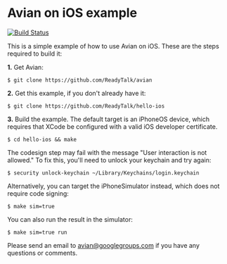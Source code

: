 Avian on iOS example
====================

[![Build Status](https://travis-ci.org/ReadyTalk/hello-ios.png?branch=master)](https://travis-ci.org/ReadyTalk/hello-ios)

This is a simple example of how to use Avian on iOS.  These are the
steps required to build it:

__1.__ Get Avian:  

    $ git clone https://github.com/ReadyTalk/avian

__2.__ Get this example, if you don't already have it:  

    $ git clone https://github.com/ReadyTalk/hello-ios

__3.__ Build the example.  The default target is an iPhoneOS device,
which requires that XCode be configured with a valid iOS developer
certificate.  

    $ cd hello-ios && make

The codesign step may fail with the message "User interaction is not
allowed."  To fix this, you'll need to unlock your keychain and try
again:  

    $ security unlock-keychain ~/Library/Keychains/login.keychain

Alternatively, you can target the iPhoneSimulator instead, which
does not require code signing:  

    $ make sim=true

You can also run the result in the simulator:  
  
    $ make sim=true run

Please send an email to avian@googlegroups.com if you have any
questions or comments.
